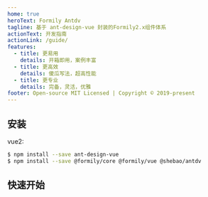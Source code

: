 ```yaml
---
home: true
heroText: Formily Antdv
tagline: 基于 ant-design-vue 封装的Formily2.x组件体系
actionText: 开发指南
actionLink: /guide/
features:
  - title: 更易用
    details: 开箱即用，案例丰富
  - title: 更高效
    details: 傻瓜写法，超高性能
  - title: 更专业
    details: 完备，灵活，优雅
footer: Open-source MIT Licensed | Copyright © 2019-present
---
```


## 安装

vue2:

```bash
$ npm install --save ant-design-vue
$ npm install --save @formily/core @formily/vue @shebao/antdv
```

## 快速开始

<dumi-previewer demoPath="index" :collapsed="false" />
